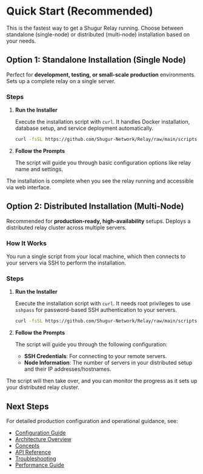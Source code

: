 # Quick Start (Recommended)

This is the fastest way to get a Shugur Relay running. Choose between standalone (single-node) or distributed (multi-node) installation based on your needs.

## Option 1: Standalone Installation (Single Node)

Perfect for **development, testing, or small-scale production** environments. Sets up a complete relay on a single server.

### Steps

1. **Run the Installer**

    Execute the installation script with `curl`. It handles Docker installation, database setup, and service deployment automatically.

    ```bash
    curl -fsSL https://github.com/Shugur-Network/Relay/raw/main/scripts/install.standalone.sh | sudo bash
    ```

2. **Follow the Prompts**

    The script will guide you through basic configuration options like relay name and settings.

The installation is complete when you see the relay running and accessible via web interface.

## Option 2: Distributed Installation (Multi-Node)

Recommended for **production-ready, high-availability** setups. Deploys a distributed relay cluster across multiple servers.

### How It Works

You run a single script from your local machine, which then connects to your servers via SSH to perform the installation.

### Steps

1. **Run the Installer**

    Execute the installation script with `curl`. It needs root privileges to use `sshpass` for password-based SSH authentication to your servers.

    ```bash
    curl -fsSL https://github.com/Shugur-Network/Relay/raw/main/scripts/install.distributed.sh | sudo bash
    ```

2. **Follow the Prompts**

    The script will guide you through the following configuration:
    - **SSH Credentials**: For connecting to your remote servers.
    - **Node Information**: The number of servers in your distributed setup and their IP addresses/hostnames.

The script will then take over, and you can monitor the progress as it sets up your distributed relay cluster.

## Next Steps

For detailed production configuration and operational guidance, see:

- [Configuration Guide](../CONFIGURATION.md)
- [Architecture Overview](../ARCHITECTURE.md)
- [Concepts](../CONCEPTS.md)
- [API Reference](../API.md)
- [Troubleshooting](../TROUBLESHOOTING.md)
- [Performance Guide](../PERFORMANCE.md)
